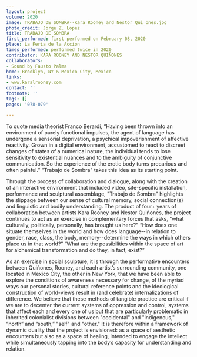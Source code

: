 ```yaml
---
layout: project
volume: 2020
image: TRABAJO_DE_SOMBRA--Kara_Rooney_and_Nestor_Qui_ones.jpg
photo_credit: Jorge Z. Lopez
title: TRABAJO DE SOMBRA
first_performed: first performed on February 08, 2020
place: La Feria de la Accion
times_performed: performed twice in 2020
contributor: KARA ROONEY AND NESTOR QUIÑONES
collaborators:
- Sound by Fausto Palma
home: Brooklyn, NY & Mexico City, Mexico
links:
- www.karalrooney.com
contact: ''
footnote: ''
tags: []
pages: '078-079'

---
```


To quote media theorist Franco Berardi, “Having been thrown into an environment of purely functional impulses, the agent of language has undergone a sensorial deprivation, a psychical impoverishment of affective reactivity. Grown in a digital environment, accustomed to react to discreet changes of states of a numerical nature, the individual tends to lose sensitivity to existential nuances and to the ambiguity of conjunctive communication. So the experience of the erotic body turns precarious and often painful.” "Trabajo de Sombra" takes this idea as its starting point. 
 
Through the process of collaboration and dialogue, along with the creation of an interactive environment that included video, site-specific installation, performance and sculptural assemblage, "Trabajo de Sombra" highlights the slippage between our sense of cultural memory, social connection(s) and linguistic and bodily understanding. The product of four+ years of collaboration between artists Kara Rooney and Nestor Quiñones, the project continues to act as an exercise in complementary forces that asks, "what culturally, politically, personally, has brought us here?" “How does one situate themselves in the world and how does language--in relation to gender, race, class, the body, memory--determine the ways in which others place us in that world?” “What are the possibilities within the space of art for alchemical transformation and do they, in fact, exist?” 

As an exercise in social sculpture, it is through the performative encounters between Quiñones, Rooney, and each artist’s surrounding community, one located in Mexico City, the other in New York, that we have been able to explore the conditions of awareness necessary for change, of the myriad ways our personal stories, cultural reference points and the ideological construction of world-views result in (and celebrate) internalizations of difference. We believe that these methods of tangible practice are critical if we are to decenter the current systems of oppression and control, systems that affect each and every one of us but that are particularly problematic in inherited colonialist divisions between "occidental" and "indigenous," “north” and “south,” "self" and "other." It is therefore within a framework of dynamic duality that the project is envisioned: as a space of aesthetic encounters but also as a space of healing, intended to engage the intellect while simultaneously tapping into the body’s capacity for understanding and relation.

